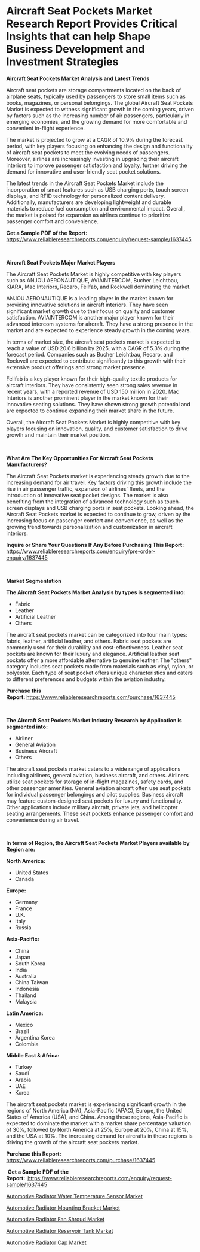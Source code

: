 <p><h1>Aircraft Seat Pockets Market Research Report Provides Critical Insights that can help Shape Business Development and Investment Strategies</h1></p><p><strong>Aircraft Seat Pockets Market Analysis and Latest Trends</strong></p>
<p><p>Aircraft seat pockets are storage compartments located on the back of airplane seats, typically used by passengers to store small items such as books, magazines, or personal belongings. The global Aircraft Seat Pockets Market is expected to witness significant growth in the coming years, driven by factors such as the increasing number of air passengers, particularly in emerging economies, and the growing demand for more comfortable and convenient in-flight experience.</p><p>The market is projected to grow at a CAGR of 10.9% during the forecast period, with key players focusing on enhancing the design and functionality of aircraft seat pockets to meet the evolving needs of passengers. Moreover, airlines are increasingly investing in upgrading their aircraft interiors to improve passenger satisfaction and loyalty, further driving the demand for innovative and user-friendly seat pocket solutions.</p><p>The latest trends in the Aircraft Seat Pockets Market include the incorporation of smart features such as USB charging ports, touch screen displays, and RFID technology for personalized content delivery. Additionally, manufacturers are developing lightweight and durable materials to reduce fuel consumption and environmental impact. Overall, the market is poised for expansion as airlines continue to prioritize passenger comfort and convenience.</p></p>
<p><strong>Get a Sample PDF of the Report:&nbsp;</strong> <a href="https://www.reliableresearchreports.com/enquiry/request-sample/1637445">https://www.reliableresearchreports.com/enquiry/request-sample/1637445</a></p>
<p>&nbsp;</p>
<p><strong>Aircraft Seat Pockets Major Market Players</strong></p>
<p><p>The Aircraft Seat Pockets Market is highly competitive with key players such as ANJOU AERONAUTIQUE, AVIAINTERCOM, Bucher Leichtbau, KIARA, Mac Interiors, Recaro, Fellfab, and Rockwell dominating the market. </p><p>ANJOU AERONAUTIQUE is a leading player in the market known for providing innovative solutions in aircraft interiors. They have seen significant market growth due to their focus on quality and customer satisfaction. AVIAINTERCOM is another major player known for their advanced intercom systems for aircraft. They have a strong presence in the market and are expected to experience steady growth in the coming years.</p><p>In terms of market size, the aircraft seat pockets market is expected to reach a value of USD 20.6 billion by 2025, with a CAGR of 5.3% during the forecast period. Companies such as Bucher Leichtbau, Recaro, and Rockwell are expected to contribute significantly to this growth with their extensive product offerings and strong market presence.</p><p>Fellfab is a key player known for their high-quality textile products for aircraft interiors. They have consistently seen strong sales revenue in recent years, with a reported revenue of USD 150 million in 2020. Mac Interiors is another prominent player in the market known for their innovative seating solutions. They have shown strong growth potential and are expected to continue expanding their market share in the future.</p><p>Overall, the Aircraft Seat Pockets Market is highly competitive with key players focusing on innovation, quality, and customer satisfaction to drive growth and maintain their market position.</p></p>
<p>&nbsp;</p>
<p><strong>What Are The Key Opportunities For Aircraft Seat Pockets Manufacturers?</strong></p>
<p><p>The Aircraft Seat Pockets market is experiencing steady growth due to the increasing demand for air travel. Key factors driving this growth include the rise in air passenger traffic, expansion of airlines' fleets, and the introduction of innovative seat pocket designs. The market is also benefiting from the integration of advanced technology such as touch-screen displays and USB charging ports in seat pockets. Looking ahead, the Aircraft Seat Pockets market is expected to continue to grow, driven by the increasing focus on passenger comfort and convenience, as well as the growing trend towards personalization and customization in aircraft interiors.</p></p>
<p><strong>Inquire or Share Your Questions If Any Before Purchasing This Report:</strong> <a href="https://www.reliableresearchreports.com/enquiry/pre-order-enquiry/1637445">https://www.reliableresearchreports.com/enquiry/pre-order-enquiry/1637445</a></p>
<p>&nbsp;</p>
<p><strong>Market Segmentation</strong></p>
<p><strong>The Aircraft Seat Pockets Market Analysis by types is segmented into:</strong></p>
<p><ul><li>Fabric</li><li>Leather</li><li>Artificial Leather</li><li>Others</li></ul></p>
<p><p>The aircraft seat pockets market can be categorized into four main types: fabric, leather, artificial leather, and others. Fabric seat pockets are commonly used for their durability and cost-effectiveness. Leather seat pockets are known for their luxury and elegance. Artificial leather seat pockets offer a more affordable alternative to genuine leather. The "others" category includes seat pockets made from materials such as vinyl, nylon, or polyester. Each type of seat pocket offers unique characteristics and caters to different preferences and budgets within the aviation industry.</p></p>
<p><strong>Purchase this Report:&nbsp;</strong><a href="https://www.reliableresearchreports.com/purchase/1637445">https://www.reliableresearchreports.com/purchase/1637445</a></p>
<p>&nbsp;</p>
<p><strong>The Aircraft Seat Pockets Market Industry Research by Application is segmented into:</strong></p>
<p><ul><li>Airliner</li><li>General Aviation</li><li>Business Aircraft</li><li>Others</li></ul></p>
<p><p>The aircraft seat pockets market caters to a wide range of applications including airliners, general aviation, business aircraft, and others. Airliners utilize seat pockets for storage of in-flight magazines, safety cards, and other passenger amenities. General aviation aircraft often use seat pockets for individual passenger belongings and pilot supplies. Business aircraft may feature custom-designed seat pockets for luxury and functionality. Other applications include military aircraft, private jets, and helicopter seating arrangements. These seat pockets enhance passenger comfort and convenience during air travel.</p></p>
<p>&nbsp;</p>
<p><strong>In terms of Region, the Aircraft Seat Pockets Market Players available by Region are:</strong></p>
<p>
    <p> <strong> North America: </strong>
        <ul>
            <li>United States</li>
            <li>Canada</li>
        </ul>
        </p> 
    <p> <strong> Europe: </strong>
        <ul>
            <li>Germany</li>
            <li>France</li>
            <li>U.K.</li>
            <li>Italy</li>
            <li>Russia</li>
        </ul>
        </p> 
    <p> <strong> Asia-Pacific: </strong>
        <ul>
            <li>China</li>
            <li>Japan</li>
            <li>South Korea</li>
            <li>India</li>
            <li>Australia</li>
            <li>China Taiwan</li>
            <li>Indonesia</li>
            <li>Thailand</li>
            <li>Malaysia</li>
        </ul>
        </p> 
    <p> <strong> Latin America: </strong>
        <ul>
            <li>Mexico</li>
            <li>Brazil</li>
            <li>Argentina Korea</li>
            <li>Colombia</li>
        </ul>
        </p> 
    <p> <strong> Middle East & Africa: </strong>
        <ul>
            <li>Turkey</li>
            <li>Saudi</li>
            <li>Arabia</li>
            <li>UAE</li>
            <li>Korea</li>
        </ul>
    </p>
    </p>
<p><p>The aircraft seat pockets market is experiencing significant growth in the regions of North America (NA), Asia-Pacific (APAC), Europe, the United States of America (USA), and China. Among these regions, Asia-Pacific is expected to dominate the market with a market share percentage valuation of 30%, followed by North America at 25%, Europe at 20%, China at 15%, and the USA at 10%. The increasing demand for aircrafts in these regions is driving the growth of the aircraft seat pockets market.</p></p>
<p><strong>Purchase this Report: </strong><a href="https://www.reliableresearchreports.com/purchase/1637445">https://www.reliableresearchreports.com/purchase/1637445</a></p>
<p>&nbsp;<strong>Get a Sample PDF of the Report:&nbsp;&nbsp;</strong><a href="https://www.reliableresearchreports.com/enquiry/request-sample/1637445">https://www.reliableresearchreports.com/enquiry/request-sample/1637445</a></p>
<p><strong></strong></p>
<p><p><a href="https://github.com/marloy8/Market-Research-Report-List-3/blob/main/automotive-radiator-water-temperature-sensor-market.md">Automotive Radiator Water Temperature Sensor Market</a></p><p><a href="https://github.com/Sarissaschmalingtr6fz2739/Market-Research-Report-List-1/blob/main/automotive-radiator-mounting-bracket-market.md">Automotive Radiator Mounting Bracket Market</a></p><p><a href="https://github.com/jodemen/Market-Research-Report-List-1/blob/main/automotive-radiator-fan-shroud-market.md">Automotive Radiator Fan Shroud Market</a></p><p><a href="https://github.com/WillieWoodard/Market-Research-Report-List-3/blob/main/automotive-radiator-reservoir-tank-market.md">Automotive Radiator Reservoir Tank Market</a></p><p><a href="https://github.com/jj19131/Market-Research-Report-List-1/blob/main/automotive-radiator-cap-market.md">Automotive Radiator Cap Market</a></p></p>